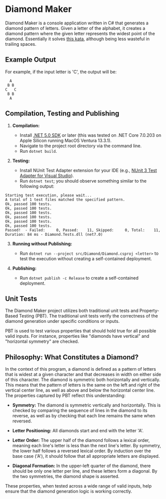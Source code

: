 # Diamond Maker

Diamond Maker is a console application written in C# that generates a diamond pattern of letters. Given a letter of the alphabet, it creates a diamond pattern where the given letter represents the widest point of the diamond. Essentially it solves [this kata](https://github.com/davidwhitney/CodeDojos/tree/master/Diamond%20Kata), although being less wasteful in trailing spaces.

## Example Output

For example, if the input letter is 'C', the output will be:

```
  A  
 B B 
C   C
 B B 
  A  
```

## Compilation, Testing and Publishing

1. **Compilation:**

   - Install [.NET 5.0 SDK](https://dotnet.microsoft.com/download) or later (this was tested on .NET Core 7.0.203 on Apple Silicon running MacOS Ventura 13.3.1).
   - Navigate to the project root directory via the command line.
   - Run `dotnet build`.

2. **Testing:**

   - Install NUnit Test Adapter extension for your IDE (e.g., [NUnit 3 Test Adapter for Visual Studio](https://marketplace.visualstudio.com/items?itemName=NUnitDevelopers.NUnit3TestAdapter)).
   - Run `dotnet test`; you should observe something similar to the following output:

```
Starting test execution, please wait...
A total of 1 test files matched the specified pattern.
Ok, passed 100 tests.
Ok, passed 100 tests.
Ok, passed 100 tests.
Ok, passed 100 tests.
Ok, passed 100 tests.
Ok, passed 100 tests.
Passed!  - Failed:     0, Passed:    11, Skipped:     0, Total:    11, Duration: 84 ms - Diamond.Tests.dll (net7.0)
```

3. **Running without Publishing:**

   - Run `dotnet run --project src/Diamond/Diamond.csproj <letter>` to test the execution without
     creating a self-contained deployment.

4. **Publishing:**

   - Run `dotnet publish -c Release` to create a self-contained deployment.

## Unit Tests

The Diamond Maker project utilizes both traditional unit tests and Property-Based Testing (PBT). The traditional unit tests verify the correctness of the diamond generation under specific conditions or inputs.

PBT is used to test various properties that should hold true for all possible valid inputs. For instance, properties like "diamonds have vertical" and "horizontal symmetry" are checked. 

## Philosophy: What Constitutes a Diamond?

In the context of this program, a diamond is defined as a pattern of letters that is widest at a given character and that decreases in width on either side of this character. The diamond is symmetric both horizontally and vertically. This means that the pattern of letters is the same on the left and right of the vertical center line, as well as above and below the horizontal center line. The properties captured by PBT reflect this understanding:

- **Symmetry:** The diamond is symmetric vertically and horizontally. This is checked by comparing the sequence of lines in the diamond to its reverse, as well as by checking that each line remains the same when reversed.

- **Letter Positioning:** All diamonds start and end with the letter 'A'.

- **Letter Order:** The upper half of the diamond follows a lexical order, meaning each line's letter is less than the next line's letter. By symmetry, the lower half follows a reversed lexical order. By induction over the base case ('A'), it should follow that all appropriate letters are displayed.

- **Diagonal Formation:** In the upper-left quarter of the diamond, there should be only one letter per line, and these letters form a diagonal. By the two symmetries, the diamond shape is asserted.

These properties, when tested across a wide range of valid inputs, help ensure that the diamond generation logic is working correctly.
